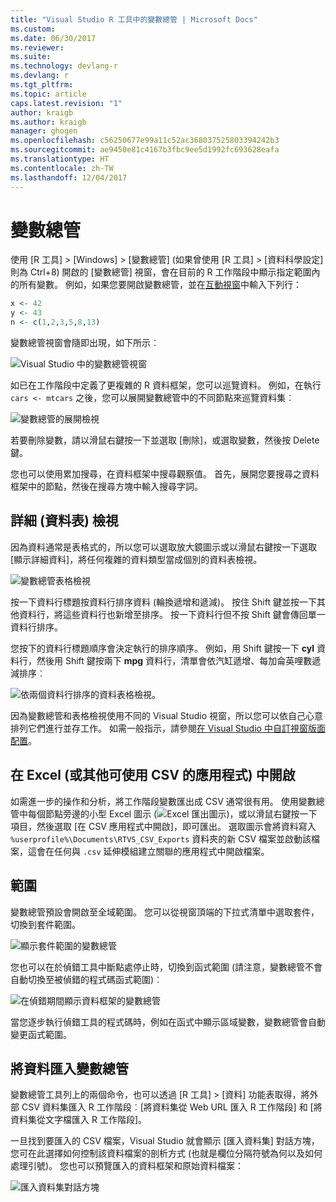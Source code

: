 ```yaml
---
title: "Visual Studio R 工具中的變數總管 | Microsoft Docs"
ms.custom: 
ms.date: 06/30/2017
ms.reviewer: 
ms.suite: 
ms.technology: devlang-r
ms.devlang: r
ms.tgt_pltfrm: 
ms.topic: article
caps.latest.revision: "1"
author: kraigb
ms.author: kraigb
manager: ghogen
ms.openlocfilehash: c56250677e99a11c52ac368037525803394242b3
ms.sourcegitcommit: ae9450e81c4167b3fbc9ee5d1992fc693628eafa
ms.translationtype: HT
ms.contentlocale: zh-TW
ms.lasthandoff: 12/04/2017
---
```

# <a name="variable-explorer"></a>變數總管

使用 [R 工具] > [Windows] > [變數總管] (如果曾使用 [R 工具] > [資料科學設定] 則為 Ctrl+8) 開啟的 [變數總管] 視窗，會在目前的 R 工作階段中顯示指定範圍內的所有變數。 例如，如果您要開啟變數總管，並在[互動視窗](interactive-repl.md)中輸入下列行：

```R
x <- 42
y <- 43
n <- c(1,2,3,5,8,13)
```
 
變數總管視窗會隨即出現，如下所示︰

![Visual Studio 中的變數總管視窗](media/variable-explorer-window.png)

如已在工作階段中定義了更複雜的 R 資料框架，您可以巡覽資料。 例如，在執行 `cars <- mtcars` 之後，您可以展開變數總管中的不同節點來巡覽資料集︰
 
![變數總管的展開檢視](media/variable-explorer-expanded-results.png)
 
若要刪除變數，請以滑鼠右鍵按一下並選取 [刪除]，或選取變數，然後按 Delete 鍵。

您也可以使用累加搜尋，在資料框架中搜尋觀察值。 首先，展開您要搜尋之資料框架中的節點，然後在搜尋方塊中輸入搜尋字詞。

## <a name="details-table-view"></a>詳細 (資料表) 檢視

因為資料通常是表格式的，所以您可以選取放大鏡圖示或以滑鼠右鍵按一下選取 [顯示詳細資料]，將任何複雜的資料類型當成個別的資料表檢視。 

![變數總管表格檢視](media/variable-explorer-table-view.png)

按一下資料行標題按資料行排序資料 (輪換遞增和遞減)。 按住 Shift 鍵並按一下其他資料行，將這些資料行也新增至排序。 按一下資料行但不按 Shift 鍵會傳回單一資料行排序。

您按下的資料行標題順序會決定執行的排序順序。 例如，用 Shift 鍵按一下 **cyl** 資料行，然後用 Shift 鍵按兩下 **mpg** 資料行，清單會依汽缸遞增、每加侖英哩數遞減排序︰

![依兩個資料行排序的資料表格檢視。](media/variable-explorer-table-view-sorting.png)

因為變數總管和表格檢視使用不同的 Visual Studio 視窗，所以您可以依自己心意排列它們進行並存工作。 如需一般指示，請參閱[在 Visual Studio 中自訂視窗版面配置](../ide/customizing-window-layouts-in-visual-studio.md)。

## <a name="open-in-excel-or-other-csv-capable-application"></a>在 Excel (或其他可使用 CSV 的應用程式) 中開啟

如需進一步的操作和分析，將工作階段變數匯出成 CSV 通常很有用。 使用變數總管中每個節點旁邊的小型 Excel 圖示 (![Excel 匯出圖示](media/variable-explorer-excel-icon.png))，或以滑鼠右鍵按一下項目，然後選取 [在 CSV 應用程式中開啟]，即可匯出。 選取圖示會將資料寫入 `%userprofile%\Documents\RTVS_CSV_Exports` 資料夾的新 CSV 檔案並啟動該檔案，這會在任何與 `.csv` 延伸模組建立關聯的應用程式中開啟檔案。

## <a name="scopes"></a>範圍

變數總管預設會開啟至全域範圍。 您可以從視窗頂端的下拉式清單中選取套件，切換到套件範圍。

![顯示套件範圍的變數總管](media/variable-explorer-package-scopes.png)

您也可以在於偵錯工具中斷點處停止時，切換到函式範圍 (請注意，變數總管不會自動切換至被偵錯的程式碼函式範圍)︰

![在偵錯期間顯示資料框架的變數總管](media/variable-explorer-as-locals-window.png)

當您逐步執行偵錯工具的程式碼時，例如在函式中顯示區域變數，變數總管會自動變更函式範圍。


## <a name="importing-data-into-variable-explorer"></a>將資料匯入變數總管

變數總管工具列上的兩個命令，也可以透過 [R 工具] > [資料] 功能表取得，將外部 CSV 資料集匯入 R 工作階段︰[將資料集從 Web URL 匯入 R 工作階段] 和 [將資料集從文字檔匯入 R 工作階段]。 

一旦找到要匯入的 CSV 檔案，Visual Studio 就會顯示 [匯入資料集] 對話方塊，您可在此選擇如何控制該資料檔案的剖析方式 (也就是欄位分隔符號為何以及如何處理引號)。 您也可以預覽匯入的資料框架和原始資料檔案：

![匯入資料集對話方塊](media/variable-explorer-import-dataset-dialog.png)
